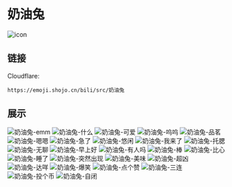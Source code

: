 # 奶油兔
![icon](https://emoji.shojo.cn/bili/src/奶油兔/icon.png)
## 链接
Cloudflare:
```
https://emoji.shojo.cn/bili/src/奶油兔
```
## 展示
![奶油兔-emm](https://emoji.shojo.cn/bili/src/奶油兔/奶油兔-emm.png)
![奶油兔-什么](https://emoji.shojo.cn/bili/src/奶油兔/奶油兔-什么.png)
![奶油兔-可爱](https://emoji.shojo.cn/bili/src/奶油兔/奶油兔-可爱.png)
![奶油兔-呜呜](https://emoji.shojo.cn/bili/src/奶油兔/奶油兔-呜呜.png)
![奶油兔-品茗](https://emoji.shojo.cn/bili/src/奶油兔/奶油兔-品茗.png)
![奶油兔-嗯嗯](https://emoji.shojo.cn/bili/src/奶油兔/奶油兔-嗯嗯.png)
![奶油兔-急了](https://emoji.shojo.cn/bili/src/奶油兔/奶油兔-急了.png)
![奶油兔-悠闲](https://emoji.shojo.cn/bili/src/奶油兔/奶油兔-悠闲.png)
![奶油兔-我来了](https://emoji.shojo.cn/bili/src/奶油兔/奶油兔-我来了.png)
![奶油兔-托腮](https://emoji.shojo.cn/bili/src/奶油兔/奶油兔-托腮.png)
![奶油兔-无聊](https://emoji.shojo.cn/bili/src/奶油兔/奶油兔-无聊.png)
![奶油兔-早上好](https://emoji.shojo.cn/bili/src/奶油兔/奶油兔-早上好.png)
![奶油兔-有人吗](https://emoji.shojo.cn/bili/src/奶油兔/奶油兔-有人吗.png)
![奶油兔-棒](https://emoji.shojo.cn/bili/src/奶油兔/奶油兔-棒.png)
![奶油兔-比心](https://emoji.shojo.cn/bili/src/奶油兔/奶油兔-比心.png)
![奶油兔-睡了](https://emoji.shojo.cn/bili/src/奶油兔/奶油兔-睡了.png)
![奶油兔-突然出现](https://emoji.shojo.cn/bili/src/奶油兔/奶油兔-突然出现.png)
![奶油兔-美味](https://emoji.shojo.cn/bili/src/奶油兔/奶油兔-美味.png)
![奶油兔-超凶](https://emoji.shojo.cn/bili/src/奶油兔/奶油兔-超凶.png)
![奶油兔-达咩](https://emoji.shojo.cn/bili/src/奶油兔/奶油兔-达咩.png)
![奶油兔-爆笑](https://emoji.shojo.cn/bili/src/奶油兔/奶油兔-爆笑.png)
![奶油兔-点个赞](https://emoji.shojo.cn/bili/src/奶油兔/奶油兔-点个赞.png)
![奶油兔-三连](https://emoji.shojo.cn/bili/src/奶油兔/奶油兔-三连.png)
![奶油兔-投个币](https://emoji.shojo.cn/bili/src/奶油兔/奶油兔-投个币.png)
![奶油兔-自闭](https://emoji.shojo.cn/bili/src/奶油兔/奶油兔-自闭.png)
